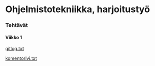 # Ohjelmistotekniikka, harjoitustyö

### Tehtävät

#### Viikko 1

[gitlog.txt](https://github.com/marinarogulina/ot-harjoitustyo/blob/master/laskarit/viikko1/gitlog.txt)

[komentorivi.txt](https://github.com/marinarogulina/ot-harjoitustyo/blob/master/laskarit/viikko1/komentorivi.txt)
